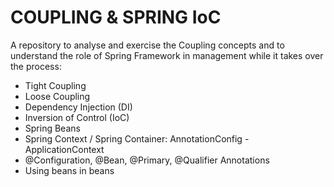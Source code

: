 # COUPLING & SPRING IoC

A repository to analyse and exercise the Coupling concepts and to understand the role of Spring Framework in management while it takes over the process:

* Tight Coupling
* Loose Coupling
* Dependency Injection (DI)
* Inversion of Control (IoC)
* Spring Beans
* Spring Context / Spring Container: AnnotationConfig - ApplicationContext
* @Configuration, @Bean, @Primary, @Qualifier Annotations
* Using beans in beans

